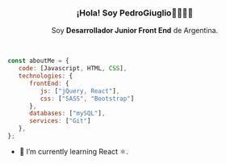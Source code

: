  <h3 align="center">¡Hola! Soy PedroGiuglio👋👨🏻‍💻</h3>
</p>
<p align="center">Soy <strong>Desarrollador Junior Front End</strong> de Argentina.<br/></p>
<br />


```javascript
const aboutMe = {
   code: [Javascript, HTML, CSS],
   technologies: {
      frontEnd: {
         js: ["jQuery, React"],
         css: ["SASS", "Bootstrap"]
      },
      databases: ["mySQL"],
      services: ["Git"]
   },
};
```

- 🌱 I’m currently learning React ⚛.
